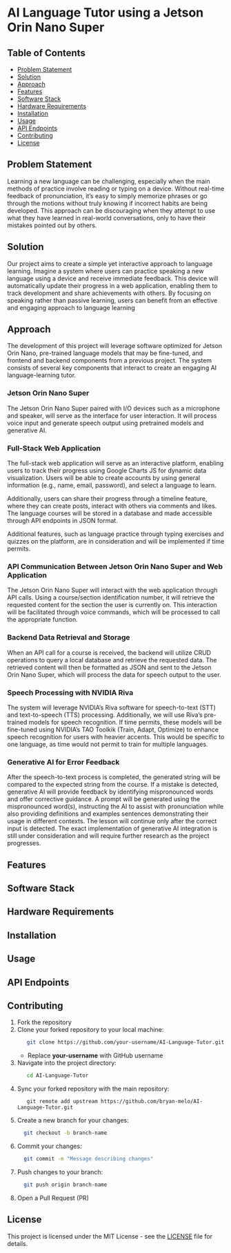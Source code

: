 # AI Language Tutor using a Jetson Orin Nano Super

## Table of Contents 
- [Problem Statement](#problem-statement)
- [Solution](#solution)
- [Approach](#approach)
- [Features](#features)
- [Software Stack](#software-stack)
- [Hardware Requirements](#hardware-requirements)
- [Installation](#installation)
- [Usage](#usage)
- [API Endpoints](#api-endpoints)
- [Contributing](#contributing)
- [License](#license)

## Problem Statement

Learning a new language can be challenging, especially when the main methods of practice involve reading or typing on a device. Without real-time feedback of pronunciation, it’s easy to simply memorize phrases or go through the motions without truly knowing if incorrect habits are being developed. This approach can be discouraging when they attempt to use what they have learned in real-world conversations, only to have their mistakes pointed out by others.

## Solution

Our project aims to create a simple yet interactive approach to language learning. Imagine a system where users can practice speaking a new language using a device and receive immediate feedback. This device will automatically update their progress in a web application, enabling them to track development and share achievements with others. By focusing on speaking rather than passive learning, users can benefit from an effective and engaging approach to language learning

## Approach

The development of this project will leverage software optimized for Jetson Orin Nano, pre-trained language models that may be fine-tuned, and frontend and backend components from a previous project. The system consists of several key components that interact to create an engaging AI language-learning tutor.

### Jetson Orin Nano Super

The Jetson Orin Nano Super paired with I/O devices such as a microphone and speaker, will serve as the interface for user interaction. It will process voice input and generate speech output using pretrained models and generative AI.

### Full-Stack Web Application

The full-stack web application will serve as an interactive platform, enabling users to track their progress using Google Charts JS for dynamic data visualization. Users will be able to create accounts by using general information (e.g., name, email, password), and select a language to learn.

Additionally, users can share their progress through a timeline feature, where they can create posts, interact with others via comments and likes. The language courses will be stored in a database and made accessible through API endpoints in JSON format.

Additional features, such as language practice through typing exercises and quizzes on the platform, are in consideration and will be implemented if time permits.

### API Communication Between Jetson Orin Nano Super and Web Application

The Jetson Orin Nano Super will interact with the web application through API calls. Using a course/section identification number, it will retrieve the requested content for the section the user is currently on. This interaction will be facilitated through voice commands, which will be processed to call the appropriate function.

### Backend Data Retrieval and Storage

When an API call for a course is received, the backend will utilize CRUD operations to query a local database and retrieve the requested data. The retrieved content will then be formatted as JSON and sent to the Jetson Orin Nano Super, which will process the data for speech output to the user.

### Speech Processing with NVIDIA Riva

The system will leverage NVIDIA’s Riva software for speech-to-text (STT) and text-to-speech (TTS) processing. Additionally, we will use Riva’s pre-trained models for speech recognition. If time permits, these models will be fine-tuned
using NVIDIA’s TAO Toolkik (Train, Adapt, Optimize) to enhance speech recognition for users with heavier accents. This would be specific to one language, as time would not permit to train for multiple languages.

### Generative AI for Error Feedback

After the speech-to-text process is completed, the generated string will be compared to the expected string from the course. If a mistake is detected, generative AI will provide feedback by identifying mispronounced words and offer corrective guidance. A prompt will be generated using the mispronounced word(s), instructing the AI to assist with pronunciation while also providing definitions and examples sentences demonstrating their usage in different contexts. The lesson will continue only after the correct input is detected. The exact implementation of generative AI integration is still under consideration and will require further research as the project progresses.

## Features

## Software Stack

## Hardware Requirements

## Installation

## Usage

## API Endpoints

## Contributing
1. Fork the repository
2. Clone your forked repository to your local machine:
   ```bash
      git clone https://github.com/your-username/AI-Language-Tutor.git
   ```
   - Replace **your-username** with GitHub username
3. Navigate into the project directory:
   ```bash
      cd AI-Language-Tutor
   ```
4. Sync your forked repository with the main repository:
   ```bsh
      git remote add upstream https://github.com/bryan-melo/AI-Language-Tutor.git
   ```
5. Create a new branch for your changes:
   ```bash
     git checkout -b branch-name
   ```
6. Commit your changes:
   ```bash
     git commit -m "Message describing changes"
   ```
7. Push changes to your branch:
   ```bash
     git push origin branch-name 
   ```
8. Open a Pull Request (PR)
   

## License

This project is licensed under the MIT License - see the [LICENSE](LICENSE) file for details.
